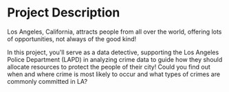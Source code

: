 # Project Description
Los Angeles, California, attracts people from all over the world, offering lots of opportunities, not always of the good kind!

In this project, you'll serve as a data detective, supporting the Los Angeles Police Department (LAPD) in analyzing crime data to guide how they should allocate resources to protect the people of their city! Could you find out when and where crime is most likely to occur and what types of crimes are commonly committed in LA?
